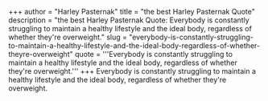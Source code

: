 +++
author = "Harley Pasternak"
title = "the best Harley Pasternak Quote"
description = "the best Harley Pasternak Quote: Everybody is constantly struggling to maintain a healthy lifestyle and the ideal body, regardless of whether they're overweight."
slug = "everybody-is-constantly-struggling-to-maintain-a-healthy-lifestyle-and-the-ideal-body-regardless-of-whether-theyre-overweight"
quote = '''Everybody is constantly struggling to maintain a healthy lifestyle and the ideal body, regardless of whether they're overweight.'''
+++
Everybody is constantly struggling to maintain a healthy lifestyle and the ideal body, regardless of whether they're overweight.
